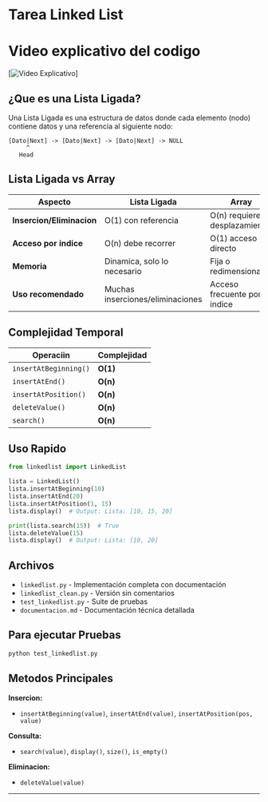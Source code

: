 # Tarea Linked List

# Video explicativo del codigo
[![Video Explicativo](Video)]

## ¿Que es una Lista Ligada?

Una Lista Ligada es una estructura de datos donde cada elemento (nodo) contiene datos y una referencia al siguiente nodo:

```
[Dato|Next] -> [Dato|Next] -> [Dato|Next] -> NULL
     ^
   Head
```

## Lista Ligada vs Array

| Aspecto | Lista Ligada | Array |
|---------|--------------|-------|
| **Insercion/Eliminacion** | O(1) con referencia | O(n) requiere desplazamiento |
| **Acceso por indice** | O(n) debe recorrer | O(1) acceso directo |
| **Memoria** | Dinamica, solo lo necesario | Fija o redimensionable |
| **Uso recomendado** | Muchas inserciones/eliminaciones | Acceso frecuente por indice |

## Complejidad Temporal

| Operaciin | Complejidad |
|-----------|-------------|
| `insertAtBeginning()` | **O(1)** |
| `insertAtEnd()` | **O(n)** |
| `insertAtPosition()` | **O(n)** |
| `deleteValue()` | **O(n)** |
| `search()` | **O(n)** |

## Uso Rapido

```python
from linkedlist import LinkedList

lista = LinkedList()
lista.insertAtBeginning(10)
lista.insertAtEnd(20)
lista.insertAtPosition(1, 15)
lista.display()  # Output: Lista: [10, 15, 20]

print(lista.search(15))  # True
lista.deleteValue(15)
lista.display()  # Output: Lista: [10, 20]
```

## Archivos

- `linkedlist.py` - Implementación completa con documentación
- `linkedlist_clean.py` - Versión sin comentarios
- `test_linkedlist.py` - Suite de pruebas
- `documentacion.md` - Documentación técnica detallada

## Para ejecutar Pruebas

```bash
python test_linkedlist.py
```

## Metodos Principales

**Insercion:**
- `insertAtBeginning(value)`, `insertAtEnd(value)`, `insertAtPosition(pos, value)`

**Consulta:**
- `search(value)`, `display()`, `size()`, `is_empty()`

**Eliminacion:**
- `deleteValue(value)`

---

